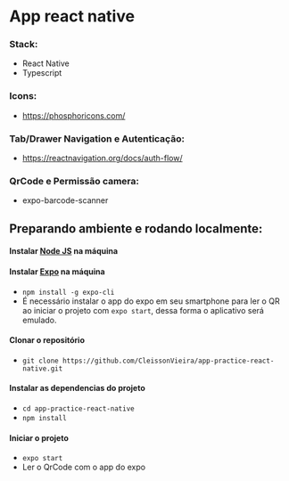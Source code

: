 # App react native

### Stack:
- React Native
- Typescript

### Icons:
- https://phosphoricons.com/

### Tab/Drawer Navigation e Autenticação:
- https://reactnavigation.org/docs/auth-flow/

### QrCode e Permissão camera:
- expo-barcode-scanner

## Preparando ambiente e rodando localmente:

#### Instalar [Node JS](https://nodejs.org/en/download/) na máquina 

#### Instalar [Expo](https://efficient-sloth-d85.notion.site/Instalando-Expo-cc5bfac8f19a41e394889e885355f261) na máquina
- `npm install -g expo-cli`
- É necessário instalar o app do expo em seu smartphone para ler o QR ao iniciar o projeto com `expo start`, dessa forma o aplicativo será emulado.

#### Clonar o repositório
- `git clone https://github.com/CleissonVieira/app-practice-react-native.git`

#### Instalar as dependencias do projeto
- `cd app-practice-react-native`
- `npm install`

#### Iniciar o projeto
- `expo start`
- Ler o QrCode com o app do expo
